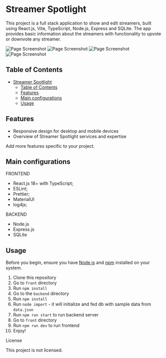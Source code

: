 # Streamer Spotlight

This project is a full stack application to show and edit streamers, built using React.js, Vite, TypeScript, Node.js, Express and SQLite. The app provides basic information about the streamers with functionality to upvote or downvote any streamer.

![Page Screenshot](./screenshots/homeMedium.png)
![Page Screenshot](./screenshots/homeSmall.png)
![Page Screenshot](./screenshots/streamersMedium.png)
![Page Screenshot](./screenshots/detailsMedium.png)

## Table of Contents

- [Streamer Spotlight](#streamer-spotlight)
  - [Table of Contents](#table-of-contents)
  - [Features](#features)
  - [Main configurations](#main-configurations)
  - [Usage](#usage)

## Features

- Responsive design for desktop and mobile devices
- Overview of Streamer Spotlight services and expertise

Add more features specific to your project.

## Main configurations

FRONTEND

- React.js 18+ with TypeScript;
- ESLint;
- Prettier;
- MaterialUI
- log4js;

BACKEND

- Node.js
- Express.js
- SQLite

## Usage

Before you begin, ensure you have [Node.js](https://nodejs.org/) and [npm](https://www.npmjs.com/) installed on your system.

1. Clone this repository
2. Go to `front` directory
3. Run `npm install`
4. Go to the `backend` directory
5. Run `npm install`
6. Run `node import` - it will initialize and fed db with sample data from `data.json`
7. Run `npm run start` to run backend server
8. Go to `front` directory
9. Run `npm run dev` to run frontend
10. Enjoy!

License

This project is not licensed.
